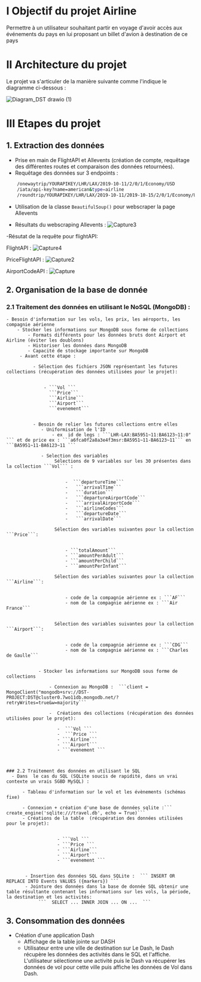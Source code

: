 # I Objectif du projet Airline

Permettre à un utilisateur souhaitant partir en voyage d'avoir accès aux événements du pays en lui proposant un billet d'avion à destination de ce pays  


# II Architecture du projet 

Le projet va s'articuler de la manière suivante comme l'indique le diagramme ci-dessous : 


![Diagram_DST drawio (1)](https://user-images.githubusercontent.com/63191063/196041099-d75d486c-932e-4600-838e-e5af91849923.png)



# III Etapes du projet 

## 1. Extraction des données 


- Prise en main de FlightAPI et Allevents (création de compte, requêtage des différentes routes et comparaison des données retournées).
- Requêtage des données sur 3 endpoints :
 ```bash
     /onewaytrip/YOURAPIKEY/LHR/LAX/2019-10-11/2/0/1/Economy/USD
     /iata/api-key?name=american&type=airline
     /roundtrip/YOURAPIKEY/LHR/LAX/2019-10-11/2019-10-15/2/0/1/Economy/USD
```
- Utilisation de la classe ```BeautifulSoup()``` pour webscraper la page Allevents

- Résultats du webscraping 
Allevents : 
![Capture3](https://user-images.githubusercontent.com/63191063/196041997-568bb682-018a-4970-8ff8-5dd928043565.PNG)

-Résutat de la requête pour flightAPI: 

FlightAPI : 
![Capture4](https://user-images.githubusercontent.com/63191063/196042082-59bfee7d-2001-4adf-a541-c3ec6fa744b2.PNG)


PriceFlightAPI :
![Capture2](https://user-images.githubusercontent.com/63191063/196041576-29086a1a-6937-4de8-b870-54e367c3b532.PNG)


AirportCodeAPI : 
![Capture](https://user-images.githubusercontent.com/63191063/196041376-0aeb8bdb-41f5-473c-82c2-941cbb834412.PNG)


## 2. Organisation de la base de donnée
   
 
 
  ### 2.1  Traitement des données en utilisant le NoSQL (MongoDB) : 
    - Besoin d'information sur les vols, les prix, les aéroports, les compagnie aérienne 
        - Stocker les informations sur MongoDB sous forme de collections
            - Formats différents pour les données bruts dont Airport et Airline (éviter les doublons)
            - Historiser les données dans MongoDB 
            - Capacité de stockage importante sur MongoDB
         - Avant cette étape :
              
              - Sélection des fichiers JSON représentant les futures collections (récupération des données utilisées pour le projet):
              
              
                  - ```Vol ```
                    ```Price```
                    ```Airline```
                    ```Airport```
                    ```evenement```


              - Besoin de relier les futures collections entre elles 
                 - Uniformisation de l'ID
                     - ex  id de legs : ```LHR-LAX:BA5951~11:BA6123~11:0" ``` et de price ex : ```a6fca0f2a8a3e4f3msr:BA5951~11-BA6123~11``` en ```BA5951~11-BA6123~11 ```
                 
                 - Selection des variables 
                      Sélections de 9 variables sur les 30 présentes dans la collection ```Vol``` :
                      
                      
                          -  ```departureTime```
                          -   ```arrivalTime```
                          -   ```duration```
                          -   ```departureAirportCode```
                          -   ```arrivalAirportCode```
                          -   ```airlineCodes```
                          -   ```departureDate```
                          -   ```arrivalDate```

                      Sélection des variables suivantes pour la collection ```Price```:
                      
                      
                          - ```totalAmount```
                          - ```amountPerAdult```
                          - ```amountPerChild```
                          - ```amountPerInfant``` 

                      Sélection des variables suivantes pour la collection ```Airline```:
                      
                      
                          - code de la compagnie aérienne ex : ```AF```
                          - nom de la compagnie aérienne ex : ```Air France```


                      Sélection des variables suivantes pour la collection ```Airport```:
                      
                      
                          - code de la compagnie aérienne ex : ```CDG```
                          - nom de la compagnie aérienne ex : ```Charles de Gaulle```
                          

                - Stocker les informations sur MongoDB sous forme de collections
                
                    - Connexion au MongoDB :  ```client = MongoClient("mongodb+srv://DST-PROJECT:DST@cluster0.7wo11db.mongodb.net/?retryWrites=true&w=majority```
                    
                    -  Créations des collections (récupération des données utilisées pour le projet):
                    
                       -  ```Vol ```
                       -  ```Price ```
                       - ```Airline```
                       - ```Airport```
                       - ```evenement ```                       
     
 

    ### 2.2 Traitement des données en utilisant le SQL  
      - Dans  le cas du SQL (SQLite soucis de rapidité, dans un vrai contexte un vrais SGBD MySQL) : 
    
          - Tableau d'information sur le vol et les évènements (schémas fixe)
    
          - Connexion + création d'une base de données sqlite :``` create_engine('sqlite:///travel.db', echo = True)```
          - Créations de la table  (récupération des données utilisées pour le projet):

                    
                       - ```Vol ```
                       - ```Price ```
                       - ```Airline```
                       - ```Airport```
                       - ```evenement ```  
                       
                       
           - Insertion des données SQL dans SQLite :  ``` INSERT OR REPLACE INTO Events VALUES ({markers}) ```
           - Jointure des données dans la base de donnée SQL obtenir une table résultante contenant les informations sur les vols, la période, la destination et les activités:
                ```  SELECT ... INNER JOIN ... ON ...  ```
    

## 3. Consommation des données 

 - Création d'une application Dash
    - Affichage de la table jointe sur DASH
    - Utilisateur entre une ville de destination sur Le Dash, le Dash récupère les données des activités dans le SQL et l'affiche. L'utilisateur sélectionne une activité puis le Dash va récupérer les données de vol pour cette ville puis affiche les données de Vol dans Dash.
